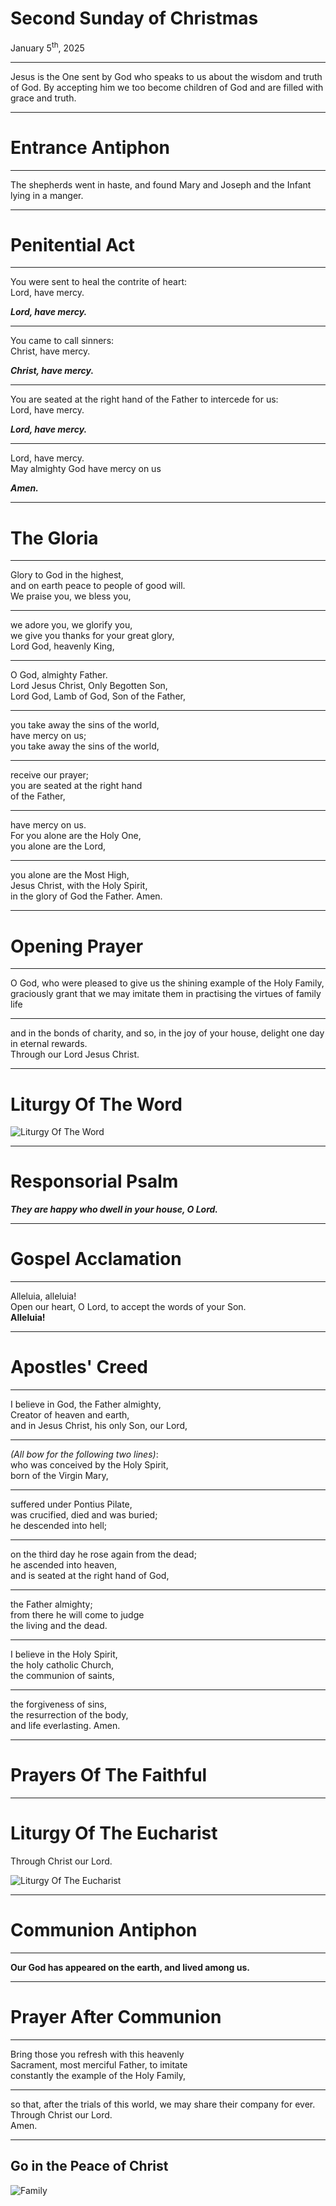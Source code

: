 
# Second Sunday of Christmas

January 5<sup>th</sup>, 2025

---

Jesus is the One sent by God who speaks to us about the wisdom and truth of God. By accepting him we too become children of God and are filled with grace and truth.

---

# Entrance Antiphon

---

The shepherds went in haste, and found Mary and Joseph and the Infant lying in a manger.

---

# Penitential Act

---

You were sent to heal the contrite of heart:  
Lord, have mercy.  

***Lord, have mercy.***

---

You came to call sinners:  
Christ, have mercy.  

***Christ, have mercy.***

---

You are seated at the right hand of the Father to intercede for us:  
Lord, have mercy.

***Lord, have mercy.***

---

Lord, have mercy.  
May almighty God have mercy on us

***Amen.***

---

# The Gloria

---

Glory to God in the highest,  
and on earth peace to people of good will.  
We praise you, we bless you,  

---

we adore you, we glorify you,  
we give you thanks for your great glory,  
Lord God, heavenly King,  

---

O God, almighty Father.  
Lord Jesus Christ, Only Begotten Son,  
Lord God, Lamb of God, Son of the Father,  

---

you take away the sins of the world,  
have mercy on us;  
you take away the sins of the world,  

---

receive our prayer;  
you are seated at the right hand  
of the Father,  

---

have mercy on us.  
For you alone are the Holy One,  
you alone are the Lord,  

---

you alone are the Most High,  
Jesus Christ, with the Holy Spirit,  
in the glory of God the Father. Amen.

---

# Opening Prayer

---

O God, who were pleased to give us the shining example of the Holy Family, graciously grant that we may imitate them in practising the virtues of family life  

---

and in the bonds of charity, and so, in the joy of your house, delight one day in eternal rewards.  
Through our Lord Jesus Christ.

---

# Liturgy Of The Word

![Liturgy Of The Word](images/liturgy-of-the-word.png)

---

# Responsorial Psalm

***They are happy who dwell in your house, O Lord.***

---

# Gospel Acclamation

---

Alleluia, alleluia!  
Open our heart, O Lord, to accept the words of your Son.  
**Alleluia!**

---

# Apostles' Creed

---

I believe in God, the Father almighty,  
Creator of heaven and earth,  
and in Jesus Christ, his only Son, our Lord,  

---

*(All bow for the following two lines)*:  
who was conceived by the Holy Spirit,  
born of the Virgin Mary,  

---

suffered under Pontius Pilate,  
was crucified, died and was buried;  
he descended into hell;  

---

on the third day he rose again from the dead;  
he ascended into heaven,  
and is seated at the right hand of God,  

---

the Father almighty;  
from there he will come to judge  
the living and the dead.  

---

I believe in the Holy Spirit,  
the holy catholic Church,  
the communion of saints,  

---

the forgiveness of sins,  
the resurrection of the body,  
and life everlasting. Amen.

---

# Prayers Of The Faithful

---

# Liturgy Of The Eucharist

Through Christ our Lord.

![Liturgy Of The Eucharist](images/liturgy-of-the-eucharist.png)

---

# Communion Antiphon

---

**Our God has appeared on the earth, and lived among us.**

---

# Prayer After Communion

---

Bring those you refresh with this heavenly  
Sacrament, most merciful Father, to imitate  
constantly the example of the Holy Family,  

---

so that, after the trials of this world, we may
share their company for ever.
Through Christ our Lord.  
Amen.

---

## Go in the Peace of Christ

![Family](images/family.png)
